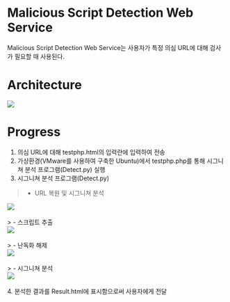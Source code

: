 # Malicious Script Detection Web Service
Malicious Script Detection Web Service는 사용자가 특정 의심 URL에 대해 검사가 필요할 때 사용된다.

# Architecture
<div>
  <img src="https://user-images.githubusercontent.com/43469662/75999615-d63e2300-5f45-11ea-8ea0-af65b58334f6.png"></img>
</div>

# Progress
1. 의심 URL에 대해 testphp.html의 입력란에 입력하여 전송
2. 가상환경(VMware를 사용하여 구축한 Ubuntu)에서 testphp.php를 통해 시그니쳐 분석 프로그램(Detect.py) 실행
3. 시그니쳐 분석 프로그램(Detect.py)
> - URL 복원 및 시그니쳐 분석
<div>
  <img src="https://user-images.githubusercontent.com/43469662/76002058-603bbb00-5f49-11ea-8591-65e096886b7b.png"></img>
</div>
</br>
> - 스크립트 추출
<div>
  <img src="https://user-images.githubusercontent.com/43469662/76002117-76497b80-5f49-11ea-89e8-daa58b1a634e.png"></img>
</div>
</br>
> - 난독화 해제
<div>
  <img src="https://user-images.githubusercontent.com/43469662/76002212-9bd68500-5f49-11ea-8196-aa5971e359c6.png"></img>
</div>
</br>
> - 시그니쳐 분석
<div>
  <img src="https://user-images.githubusercontent.com/43469662/76002267-af81eb80-5f49-11ea-857b-5be87493efd9.png"></img>
</div>
</br>
4. 분석한 결과를 Result.html에 표시함으로써 사용자에게 전달
